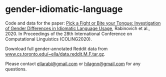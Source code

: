 # gender-idiomatic-language

Code and data for the paper: [Pick a Fight or Bite your Tongue: Investigation of Gender Differences in Idiomatic Language Usage](https://www.aclweb.org/anthology/2020.coling-main.454/), Rabinovich et al., 2020. In Proceedings of the 28th International Conference on Computational Linguistics (COLING2020).

Download full gender-annotated Reddit data from www.cs.toronto.edu/~ella/data.reddit.M.F.tar.gz.

Please contact ellarabi@gmail.com or hilagnn@gmail.com for any questions.
